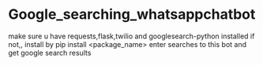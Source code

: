 # Google_searching_whatsappchatbot
make sure u have requests,flask,twilio and googlesearch-python installed
if not,, install by
pip install <package_name>
enter searches to this bot and get google search results
